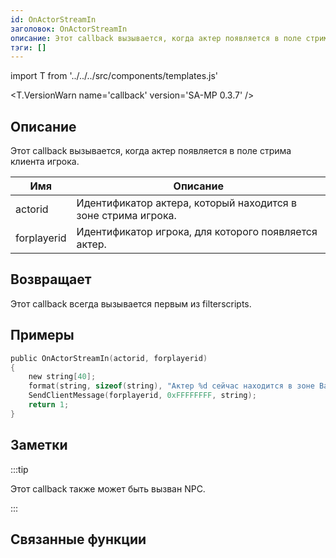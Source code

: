 ```yaml
---
id: OnActorStreamIn
заголовок: OnActorStreamIn
описание: Этот callback вызывается, когда актер появляется в поле стрима клиента игрока.
тэги: []
---
```


import T from '../../../src/components/templates.js'

<T.VersionWarn name='callback' version='SA-MP 0.3.7' />

## Описание

Этот callback вызывается, когда актер появляется в поле стрима клиента игрока.

| Имя         | Описание                                                      |
| ----------- | ------------------------------------------------------------- |
| actorid     | Идентификатор актера, который находится в зоне стрима игрока. |
| forplayerid | Идентификатор игрока, для которого появляется актер.          |

## Возвращает

Этот callback всегда вызывается первым из filterscripts.

## Примеры

```c
public OnActorStreamIn(actorid, forplayerid)
{
    new string[40];
    format(string, sizeof(string), "Актер %d сейчас находится в зоне Вашего стрима.", actorid);
    SendClientMessage(forplayerid, 0xFFFFFFFF, string);
    return 1;
}
```

## Заметки

:::tip

Этот callback также может быть вызван NPC.

:::

## Связанные функции
